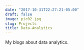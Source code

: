 ```yaml
---
date: "2017-10-31T22:27:21-05:00"
draft: false
image: pic02.jpg
slug: Projects
title: Data-Analytics
---
```


My blogs about data analytics.